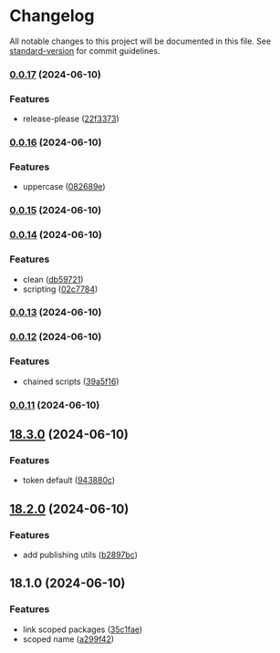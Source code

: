 # Changelog

All notable changes to this project will be documented in this file. See [standard-version](https://github.com/conventional-changelog/standard-version) for commit guidelines.

### [0.0.17](https://github.com/AlbertoBasalo/ws-ui/compare/v0.0.16...v0.0.17) (2024-06-10)


### Features

* release-please ([22f3373](https://github.com/AlbertoBasalo/ws-ui/commit/22f337337fcf1d960db4ea646e62d701f4391c41))

### [0.0.16](https://github.com/AlbertoBasalo/ws-ui/compare/v0.0.15...v0.0.16) (2024-06-10)


### Features

* uppercase ([082689e](https://github.com/AlbertoBasalo/ws-ui/commit/082689e20440e30a623cb40592c900fd9357f0f6))

### [0.0.15](https://github.com/AlbertoBasalo/ws-ui/compare/v0.0.14...v0.0.15) (2024-06-10)

### [0.0.14](https://github.com/AlbertoBasalo/ws-ui/compare/v0.0.13...v0.0.14) (2024-06-10)


### Features

* clean ([db59721](https://github.com/AlbertoBasalo/ws-ui/commit/db5972156309d7d0da79860efa73323d1caea331))
* scripting ([02c7784](https://github.com/AlbertoBasalo/ws-ui/commit/02c778419b7273e2291c58547e98d3adc7ae6c10))

### [0.0.13](https://github.com/AlbertoBasalo/ws-ui/compare/v0.0.12...v0.0.13) (2024-06-10)

### [0.0.12](https://github.com/AlbertoBasalo/ws-ui/compare/v0.0.11...v0.0.12) (2024-06-10)


### Features

* chained scripts ([39a5f16](https://github.com/AlbertoBasalo/ws-ui/commit/39a5f16c1aafab34b2ff7799f6a398de800e5823))

### [0.0.11](https://github.com/AlbertoBasalo/ws-ui/compare/v18.3.0...v0.0.11) (2024-06-10)

## [18.3.0](https://github.com/AlbertoBasalo/ws-ui/compare/v0.0.10...v18.3.0) (2024-06-10)


### Features

* token default ([943880c](https://github.com/AlbertoBasalo/ws-ui/commit/943880c48dcc106e66399c61d248fd298036b771))

## [18.2.0](https://github.com/AlbertoBasalo/ws-ui/compare/v18.1.0...v18.2.0) (2024-06-10)


### Features

* add publishing utils ([b2897bc](https://github.com/AlbertoBasalo/ws-ui/commit/b2897bc80094c6d8f15257b68160240d1d35caa0))

## 18.1.0 (2024-06-10)


### Features

* link scoped packages ([35c1fae](https://github.com/AlbertoBasalo/ws-ui/commit/35c1faed998661c20c3136caaa59dc52dd5e59fb))
* scoped name ([a299f42](https://github.com/AlbertoBasalo/ws-ui/commit/a299f42b5f4d323cc856379ad7b6f588df0d743e))
